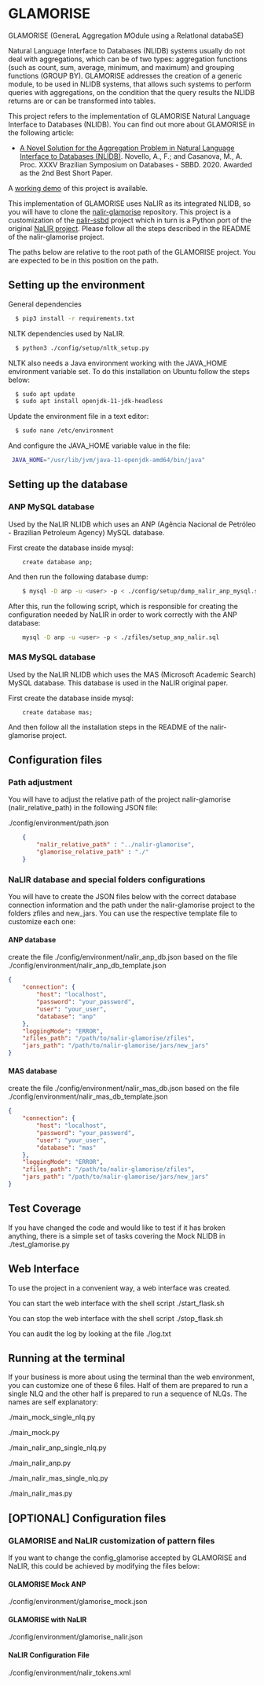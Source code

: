 # GLAMORISE
GLAMORISE (GeneraL Aggregation MOdule using a RelatIonal databaSE)  

Natural Language Interface to Databases (NLIDB) systems usually do not deal with aggregations, which can be of two types: aggregation functions (such as count, sum, average, minimum, and maximum) and grouping functions (GROUP BY). GLAMORISE addresses the creation of a generic module, to be used in NLIDB systems, that allows such systems to perform queries with aggregations, on the condition that the query results the NLIDB returns are or can be transformed into tables.

This project refers to the implementation of GLAMORISE Natural Language Interface to Databases (NLIDB). You can find out more about GLAMORISE in the following article:

* [A Novel Solution for the Aggregation Problem in Natural Language Interface to Databases (NLIDB)](./web_interface/static/paper/207509_1-A-Novel-Solution-for-the-Aggregation-Problem-in-Natural-Language-Interface-to-Databases-NLIDB.pdf). Novello, A., F.; and Casanova, M., A. Proc. XXXV Brazilian Symposium on Databases - SBBD. 2020. Awarded as the 2nd Best Short Paper.

A [working demo](http://glamorise.gruposantaisabel.com.br) of this project is available.

This implementation of GLAMORISE uses NaLIR as its integrated NLIDB, so you will have to clone the [nalir-glamorise](https://github.com/novello/nalir-glamorise) repository. This project is a customization of the [nalir-ssbd](https://github.com/pr3martins/nalir-sbbd) project which in turn is a Python port of the original [NaLIR project](https://github.com/umich-dbgroup/NaLIR). Please follow all the steps described in the README of the nalir-glamorise project.

The paths below are relative to the root path of the GLAMORISE project. You are expected to be in this position on the path.


## Setting up the environment

General dependencies 

``` bash
  $ pip3 install -r requirements.txt
```

NLTK dependencies used by NaLIR.

``` bash
  $ python3 ./config/setup/nltk_setup.py
```

NLTK also needs a Java environment working with the JAVA_HOME environment variable set. To do this installation on Ubuntu follow the steps below:

``` bash
  $ sudo apt update
  $ sudo apt install openjdk-11-jdk-headless
```

Update the environment file in a text editor:

``` bash
  $ sudo nano /etc/environment
```

 And configure the JAVA_HOME variable value in the file:

 ``` bash
  JAVA_HOME="/usr/lib/jvm/java-11-openjdk-amd64/bin/java" 
```

## Setting up the database


### ANP MySQL database

Used by the NaLIR NLIDB which uses an ANP (Agência Nacional de Petróleo - Brazilian Petroleum Agency) MySQL database.

First create the database inside mysql:

``` mysql
    create database anp;    
```

And then run the following database dump:

``` bash
    $ mysql -D anp -u <user> -p < ./config/setup/dump_nalir_anp_mysql.sql
```

After this, run the following script, which is responsible for creating the configuration needed by NaLIR in order to work correctly with the ANP database:

``` bash
    mysql -D anp -u <user> -p < ./zfiles/setup_anp_nalir.sql
```


### MAS MySQL database

Used by the NaLIR NLIDB which uses the MAS (Microsoft Academic Search) MySQL database. This database is used in the NaLIR original paper.


First create the database inside mysql:

``` mysql
    create database mas;    
```

And then follow all the installation steps in the README of the nalir-glamorise project.


## Configuration files


### Path adjustment

You will have to adjust the relative path of the project nalir-glamorise (nalir_relative_path) in the following JSON file:

./config/environment/path.json
``` json
    {
        "nalir_relative_path" : "../nalir-glamorise",    
        "glamorise_relative_path" : "./"
    }  
```


### NaLIR database and special folders configurations

You will have to create the JSON files below with the correct database connection information and the path under the nalir-glamorise project to the folders zfiles and new_jars. You can use the respective template file to customize each one:


#### ANP database
create the file ./config/environment/nalir_anp_db.json
based on the file ./config/environment/nalir_anp_db_template.json
``` json
{
    "connection": {
        "host": "localhost",
        "password": "your_password",
        "user": "your_user",
        "database": "anp"
    },
    "loggingMode": "ERROR",
    "zfiles_path": "/path/to/nalir-glamorise/zfiles",
    "jars_path": "/path/to/nalir-glamorise/jars/new_jars"
}
```


#### MAS database
create the file ./config/environment/nalir_mas_db.json
based on the file ./config/environment/nalir_mas_db_template.json
``` json
{
    "connection": {
        "host": "localhost",
        "password": "your_password",
        "user": "your_user",
        "database": "mas"
    },
    "loggingMode": "ERROR",
    "zfiles_path": "/path/to/nalir-glamorise/zfiles",
    "jars_path": "/path/to/nalir-glamorise/jars/new_jars"
}
```


## Test Coverage

If you have changed the code and would like to test if it has broken anything, there is a simple set of tasks covering the Mock NLIDB in ./test_glamorise.py


## Web Interface

To use the project in a convenient way, a web interface was created. 

You can start the web interface with the shell script ./start_flask.sh

You can stop the web interface with the shell script ./stop_flask.sh

You can audit the log by looking at the file ./log.txt

## Running at the terminal

If your business is more about using the terminal than the web environment, you can customize one of these 6 files. Half of them are prepared to run a single NLQ and the other half is prepared to run a sequence of NLQs. The names are self explanatory:

./main_mock_single_nlq.py

./main_mock.py

./main_nalir_anp_single_nlq.py

./main_nalir_anp.py

./main_nalir_mas_single_nlq.py

./main_nalir_mas.py

## [OPTIONAL] Configuration files

### GLAMORISE and NaLIR customization of pattern files

If you want to change the config_glamorise accepted by GLAMORISE and NaLIR, this could be achieved by modifying the files below:


#### GLAMORISE Mock ANP

./config/environment/glamorise_mock.json


#### GLAMORISE with NaLIR

./config/environment/glamorise_nalir.json


#### NaLIR Configuration File

./config/environment/nalir_tokens.xml



